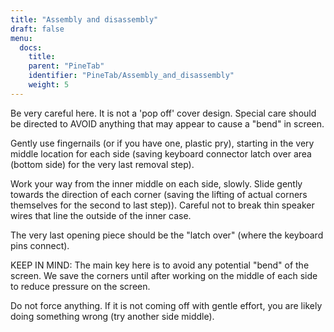 ```yaml
---
title: "Assembly and disassembly"
draft: false
menu:
  docs:
    title:
    parent: "PineTab"
    identifier: "PineTab/Assembly_and_disassembly"
    weight: 5
---
```


Be very careful here. It is not a 'pop off' cover design.
Special care should be directed to AVOID anything that may appear to cause a "bend" in screen.

Gently use fingernails (or if you have one, plastic pry), starting in the very middle location for each side (saving keyboard connector latch over area (bottom side) for the very last removal step).

Work your way from the inner middle on each side, slowly. Slide gently towards the direction of each corner (saving the lifting of actual corners themselves for the second to last step)). Careful not to break thin speaker wires that line the outside of the inner case.

The very last opening piece should be the "latch over" (where the keyboard pins connect).

KEEP IN MIND: The main key here is to avoid any potential "bend" of the screen. We save the corners until after working on the middle of each side to reduce pressure on the screen.

Do not force anything. If it is not coming off with gentle effort, you are likely doing something wrong (try another side middle).
